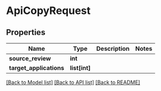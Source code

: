 # ApiCopyRequest

## Properties
Name | Type | Description | Notes
------------ | ------------- | ------------- | -------------
**source_review** | **int** |  | 
**target_applications** | **list[int]** |  | 

[[Back to Model list]](../README.md#documentation-for-models) [[Back to API list]](../README.md#documentation-for-api-endpoints) [[Back to README]](../README.md)



